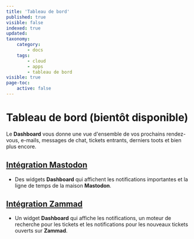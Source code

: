 ```yaml
---
title: 'Tableau de bord'
published: true
visible: false
indexed: true
updated:
taxonomy:
    category:
        - docs
    tags:
        - cloud
        - apps
        - tableau de bord
visible: true
page-toc:
    active: false
---
```


# Tableau de bord (bientôt disponible)

Le **Dashboard** vous donne une vue d'ensemble de vos prochains rendez-vous, e-mails, messages de chat, tickets entrants, derniers toots et bien plus encore.

## [Intégration Mastodon](mastodon)
- Des widgets **Dashboard** qui affichent les notifications importantes et la ligne de temps de la maison **Mastodon**.

## [Intégration Zammad](zammad)
- Un widget **Dashboard** qui affiche les notifications, un moteur de recherche pour les tickets et les notifications pour les nouveaux tickets ouverts sur **Zammad**.
